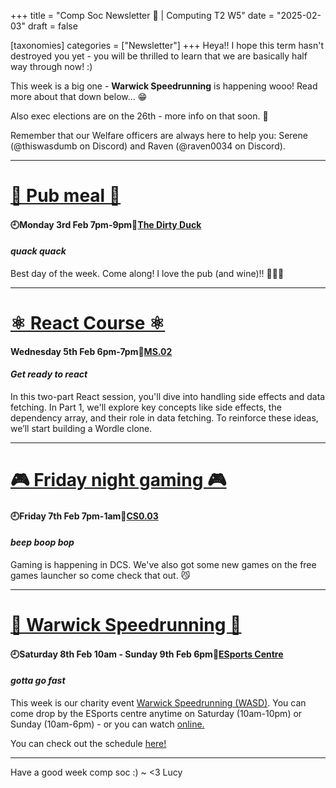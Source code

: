 +++
title = "Comp Soc Newsletter 👾 | Computing T2 W5"
date = "2025-02-03"
draft = false

[taxonomies]
categories = ["Newsletter"]
+++
Heya!! I hope this term hasn't destroyed you yet - you will be thrilled to learn that we are basically half way through now! :)

This week is a big one - **Warwick Speedrunning** is happening wooo! Read more about that down below... 😁

Also exec elections are on the 26th - more info on that soon. 👀

Remember that our Welfare officers are always here to help you: Serene (@thiswasdumb on Discord) and Raven (@raven0034 on Discord).

--------------------------------------------------------------------------
# [🍔 Pub meal 🍔](https://uwcs.co.uk/events/t2/repeat/pub-duck/)

#### 🕘Monday 3rd Feb 7pm-9pm📍[The Dirty Duck](https://campus.warwick.ac.uk/search/623c889c421e6f5928c0d39a?projectId=warwick)
#### *quack quack*

Best day of the week. Come along! I love the pub (and wine)!! 🍷🍷🍷

--------------------------------------------------------------------------
# [⚛️ React Course ⚛️](https://uwcs.co.uk/events/t2/repeat/react/)

#### Wednesday 5th Feb 6pm-7pm📍[MS.02](https://campus.warwick.ac.uk/search/623c88fa421e6f5928c0e67e?projectId=warwick)
#### *Get ready to react*

In this two-part React session, you'll dive into handling side effects and data fetching.
In Part 1, we'll explore key concepts like side effects, the dependency array, and their role in data fetching. To reinforce these ideas, we’ll start building a Wordle clone.

--------------------------------------------------------------------------
# [🎮 Friday night gaming 🎮](https://uwcs.co.uk/events/t2/repeat/fng/)

#### 🕘Friday 7th Feb 7pm-1am📍[CS0.03](https://campus.warwick.ac.uk/search/623c888a421e6f5928c0d02a?projectId=warwick)
#### *beep boop bop*

Gaming is happening in DCS. We've also got some new games on the free games launcher so come check that out. 😼

--------------------------------------------------------------------------
# [🏃 Warwick Speedrunning 🏃](https://uwcs.co.uk/events/t2/w5/wasd/)

#### 🕘Saturday 8th Feb 10am - Sunday 9th Feb 6pm📍[ESports Centre](https://campus.warwick.ac.uk/search/66167610d8dbf518cbed2bfb?projectId=warwick)
#### *gotta go fast*

This week is our charity event [Warwick Speedrunning (WASD)](https://warwickspeed.run/). You can come drop by the ESports centre anytime on Saturday (10am-10pm) or Sunday (10am-6pm) - or you can watch [online.](https://twitch.tv/warwickspeedrun)

You can check out the schedule [here!](https://oengus.io/marathon/wasd2025/schedule/wasd2025)

--------------------------------------------------------------------------

Have a good week comp soc :)
~ <3 Lucy


